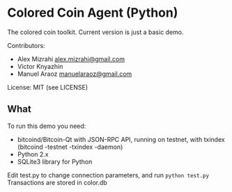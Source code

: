 Colored Coin Agent (Python)
===========================

The colored coin toolkit. Current version is just a basic demo.

Contributors:

 * Alex Mizrahi <alex.mizrahi@gmail.com>
 * Victor Knyazhin
 * Manuel Araoz <manuelaraoz@gmail.com>

License: MIT (see LICENSE)

What
----

To run this demo you need:

 * bitcoind/Bitcoin-Qt with JSON-RPC API, running on testnet, with txindex
   (bitcoind -testnet -txindex -daemon)
 * Python 2.x
 * SQLite3 library for Python

Edit test.py to change connection parameters, and run `python test.py`
Transactions are stored in color.db
 
